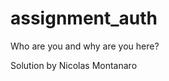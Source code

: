 assignment_auth
=====================

Who are you and why are you here?

Solution by Nicolas Montanaro
